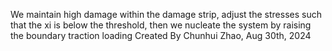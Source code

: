 We maintain high damage within the damage strip, adjust the stresses such that the xi is below the threshold, then we nucleate the system by raising the boundary traction loading
Created By Chunhui Zhao, Aug 30th, 2024